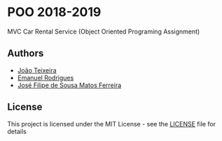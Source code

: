 # POO 2018-2019
MVC Car Rental Service (Object Oriented Programing Assignment)

## Authors

* [João Teixeira](https://github.com/jtexeira)
* [Emanuel Rodrigues](https://github.com/Sapos1)
* [José Filipe de Sousa Matos Ferreira](https://github.com/JoseFilipeFerreira)

## License

This project is licensed under the MIT License - see the [LICENSE](LICENSE) file for details
